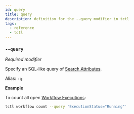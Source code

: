 ```yaml
---
id: query
title: query
description: definition for the --query modifier in tctl
tags:
  - reference
  - tctl
---
```


### `--query`

_Required modifier_

Specify an SQL-like query of [Search Attributes](/concepts/what-is-a-search-attribute).

Alias: `-q`

**Example**

To count all open [Workflow Executions](/concepts/what-is-a-workflow-execution):

```bash
tctl workflow count --query 'ExecutionStatus="Running"'
```
